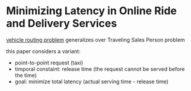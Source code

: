 # Minimizing Latency in Online Ride and Delivery Services

[vehicle routing problem](https://en.wikipedia.org/wiki/Vehicle_routing_problem) generalizes over Traveling Sales Person problem

this paper considers a variant:

- point-to-point request (taxi)
- timporal constaint: release time (the request cannot be served before the time)
- goal: minimize total latency (actual serving time - release time)



